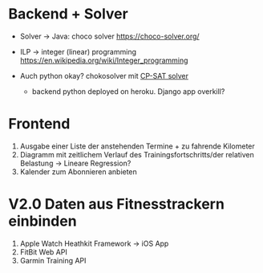 # Backend + Solver

- Solver ->  Java: choco solver https://choco-solver.org/
- ILP -> integer (linear) programming https://en.wikipedia.org/wiki/Integer_programming
- Auch python okay? chokosolver mit [CP-SAT solver](https://developers.google.com/optimization/cp/cp_solver)

  - backend python deployed on heroku. Django app overkill?

# Frontend

1. Ausgabe einer Liste der anstehenden Termine + zu fahrende Kilometer
2. Diagramm mit zeitlichem Verlauf des Trainingsfortschritts/der relativen Belastung -> Lineare Regression?
3. Kalender zum Abonnieren anbieten

 # V2.0 Daten aus Fitnesstrackern einbinden

1. Apple Watch Heathkit Framework -> iOS App
2. FitBit Web API
3. Garmin Training API

